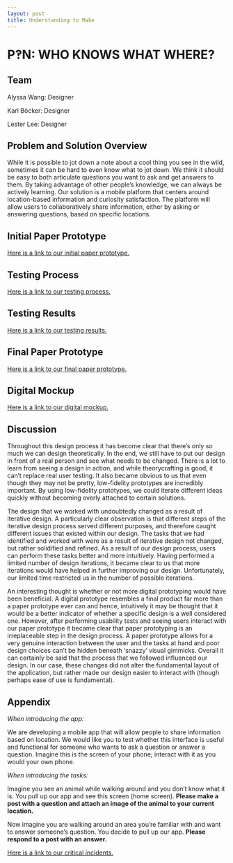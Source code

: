 ```yaml
---
layout: post
title: Understanding to Make
---
```

# P‽N: WHO KNOWS WHAT WHERE?
## Team
Alyssa Wang: Designer

Karl Böcker: Designer

Lester Lee: Designer

## Problem and Solution Overview
While it is possible to jot down a note about a cool thing you see in the wild, sometimes it can be hard to even know what to jot down. We think it should be easy to both articulate questions you want to ask and get answers to them. By taking advantage of other people’s knowledge, we can always be actively learning. Our solution is a mobile platform that centers around location-based information and curiosity satisfaction. The platform will allow users to collaboratively share information, either by asking or answering questions, based on specific locations.

## Initial Paper Prototype
[Here is a link to our initial paper prototype.]({{site.baseurl}}/2018/04/05/old_paper_prototype/)

## Testing Process
[Here is a link to our testing process.]({{site.baseurl}}/2018/04/16/usability_tests/#test-process)

## Testing Results
[Here is a link to our testing results.]({{site.baseurl}}/2018/04/16/usability_tests/#test-results)

## Final Paper Prototype
[Here is a link to our final paper prototype.]({{site.baseurl}}/2018/04/05/paper_prototype/)

## Digital Mockup
[Here is a link to our digital mockup.]({{site.baseurl}}/2018/04/19/digital_mockup/)

## Discussion
Throughout this design process it has become clear that there’s only so much we can design theoretically. In the end,  we still have to put our design in front of a real person and see what needs to be changed. There is a lot to learn  from seeing a design in action, and while theorycrafting is good, it can’t replace real user testing. It also became obvious to us that even though they may not be pretty, low-fidelity prototypes are incredibly important. By using low-fidelity prototypes, we could iterate different ideas quickly without becoming overly attached to certain solutions.

The design that we worked with undoubtedly changed as a result of iterative design. A particularly clear observation is that different steps of the iterative design process served different purposes, and therefore caught different issues that existed within our design. The tasks that we had identified and worked with were as a result of iterative design not changed, but rather solidified and refined. As a result of our design process, users can perform these tasks better and more intuitively. Having performed a limited number of design iterations, it became clear to us that more iterations would have helped in further improving our design. Unfortunately, our limited time restricted us in the  number of possible iterations.

An interesting thought is whether or not more digital prototyping would have been beneficial. A digital prototype resembles a final product far more than a paper prototype ever can and hence, intuitively it may be thought that it would be a better indicator of whether a specific design is a well considered one. However, after performing usability tests and seeing users interact with our paper prototype it became clear that paper prototyping is an irreplaceable  step in the design process. A paper prototype allows for a very genuine interaction between the user and the tasks at hand and poor design choices can’t be hidden beneath ‘snazzy’ visual gimmicks. Overall it can certainly be said that the process that we followed influenced our design. In our case, these changes did not alter the fundamental layout of the application, but rather made our design easier to interact with (though perhaps ease of use is fundamental).

## Appendix
_When introducing the app:_

We are developing a mobile app that will allow people to share information based on location. We would like you to test whether this interface is useful and functional for someone who wants to ask a question or answer a question. Imagine this is the screen of your phone; interact with it as you would your own phone.

_When introducing the tasks:_

Imagine you see an animal while walking around and you don’t know what it is. You pull up our app and see this screen (home screen). **Please make a post with a question and attach an image of the animal to your current location.**

Now imagine you are walking around an area you’re familiar with and want to answer someone’s question.  You decide to pull up our app. **Please respond to a post with an answer.**

[Here is a link to our critical incidents.]({{site.baseurl}}/2018/04/16/usability_tests/#incidents)
